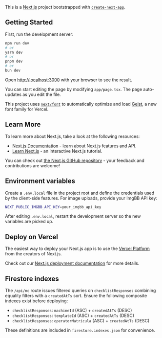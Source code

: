 This is a [Next.js](https://nextjs.org) project bootstrapped with [`create-next-app`](https://nextjs.org/docs/app/api-reference/cli/create-next-app).

## Getting Started

First, run the development server:

```bash
npm run dev
# or
yarn dev
# or
pnpm dev
# or
bun dev
```

Open [http://localhost:3000](http://localhost:3000) with your browser to see the result.

You can start editing the page by modifying `app/page.tsx`. The page auto-updates as you edit the file.

This project uses [`next/font`](https://nextjs.org/docs/app/building-your-application/optimizing/fonts) to automatically optimize and load [Geist](https://vercel.com/font), a new font family for Vercel.

## Learn More

To learn more about Next.js, take a look at the following resources:

- [Next.js Documentation](https://nextjs.org/docs) - learn about Next.js features and API.
- [Learn Next.js](https://nextjs.org/learn) - an interactive Next.js tutorial.

You can check out [the Next.js GitHub repository](https://github.com/vercel/next.js) - your feedback and contributions are welcome!

## Environment variables

Create a `.env.local` file in the project root and define the credentials used by the client-side features. For image uploads, provide your ImgBB API key:

```bash
NEXT_PUBLIC_IMGBB_API_KEY=your_imgbb_api_key
```

After editing `.env.local`, restart the development server so the new variables are picked up.

## Deploy on Vercel

The easiest way to deploy your Next.js app is to use the [Vercel Platform](https://vercel.com/new?utm_medium=default-template&filter=next.js&utm_source=create-next-app&utm_campaign=create-next-app-readme) from the creators of Next.js.

Check out our [Next.js deployment documentation](https://nextjs.org/docs/app/building-your-application/deploying) for more details.

## Firestore indexes

The `/api/nc` route issues filtered queries on `checklistResponses` combining equality filters with a `createdAtTs` sort. Ensure the following composite indexes exist before deploying:

- `checklistResponses`: `machineId` (ASC) + `createdAtTs` (DESC)
- `checklistResponses`: `templateId` (ASC) + `createdAtTs` (DESC)
- `checklistResponses`: `operatorMatricula` (ASC) + `createdAtTs` (DESC)

These definitions are included in `firestore.indexes.json` for convenience.
